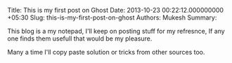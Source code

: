 Title: This is my first post on Ghost
Date: 2013-10-23 00:22:12.000000000 +05:30
Slug: this-is-my-first-post-on-ghost
Authors: Mukesh
Summary: 

This blog is a my notepad, I'll keep on posting stuff for my refresnce, If any one finds them usefull  that would be my pleasure. 

Many a time I'll copy paste solution or tricks from other sources too. 
